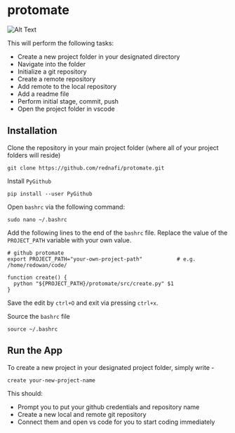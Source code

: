 # protomate

![Alt Text](https://github.com/rednafi/protomate/blob/master/gif/demo.gif)

This will perform the following tasks:

* Create a new project folder in your designated directory 
* Navigate into the folder  
* Initialize a git repository
* Create a remote repository
* Add remote to the local repository 
* Add a readme file 
* Perform initial stage, commit, push 
* Open the project folder in vscode


## Installation

Clone the repository in your main project folder (where all of your project folders will reside)

```
git clone https://github.com/rednafi/protomate.git
```

Install ```PyGithub```

```
pip install --user PyGithub
```

Open ```bashrc``` via the following command:

```
sudo nano ~/.bashrc
```
Add the following lines to the end of the ```bashrc``` file. Replace the value of the ```PROJECT_PATH``` variable with your own value.

```
# github protomate
export PROJECT_PATH="your-own-project-path"           # e.g. /home/redowan/code/

function create() {
  python "${PROJECT_PATH}/protomate/src/create.py" $1
}

```

Save the edit by ```ctrl+O``` and exit via pressing ```ctrl+x```.

Source the ```bashrc``` file 

```
source ~/.bashrc
```

## Run the App

To create a new project in your designated project folder, simply write -

```
create your-new-project-name
```

This should: 

* Prompt you to put your github credentials and repository name 
* Create a new local and remote git repository
* Connect them and open vs code for you to start coding immediately

